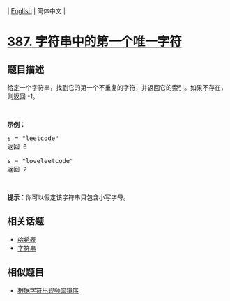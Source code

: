 
| [English](README_EN.md) | 简体中文 |

# [387. 字符串中的第一个唯一字符](https://leetcode-cn.com/problems/first-unique-character-in-a-string/)

## 题目描述

<p>给定一个字符串，找到它的第一个不重复的字符，并返回它的索引。如果不存在，则返回 -1。</p>

<p>&nbsp;</p>

<p><strong>示例：</strong></p>

<pre>s = &quot;leetcode&quot;
返回 0

s = &quot;loveleetcode&quot;
返回 2
</pre>

<p>&nbsp;</p>

<p><strong>提示：</strong>你可以假定该字符串只包含小写字母。</p>


## 相关话题

- [哈希表](https://leetcode-cn.com/tag/hash-table)
- [字符串](https://leetcode-cn.com/tag/string)

## 相似题目

- [根据字符出现频率排序](../sort-characters-by-frequency/README.md)
